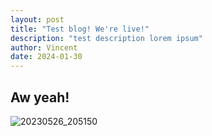 ```yaml
---
layout: post
title: "Test blog! We're live!"
description: "test description lorem ipsum"
author: Vincent
date: 2024-01-30
---
```


## Aw yeah!
![20230526_205150](https://github.com/TheMajorTechie/HelmHUD/assets/29270676/979d598d-daa0-4ff2-a034-bfd2eecb12b7)
